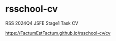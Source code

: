 # rsschool-cv  
RSS 2024Q4 JSFE Stage1 Task CV  

https://FactumEstFactum.github.io/rsschool-cv/cv  